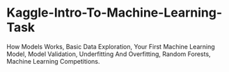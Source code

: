 # Kaggle-Intro-To-Machine-Learning-Task
How Models Works, Basic Data Exploration, Your First Machine Learning Model, Model Validation, Underfitting And Overfitting, Random Forests, Machine Learning Competitions.

